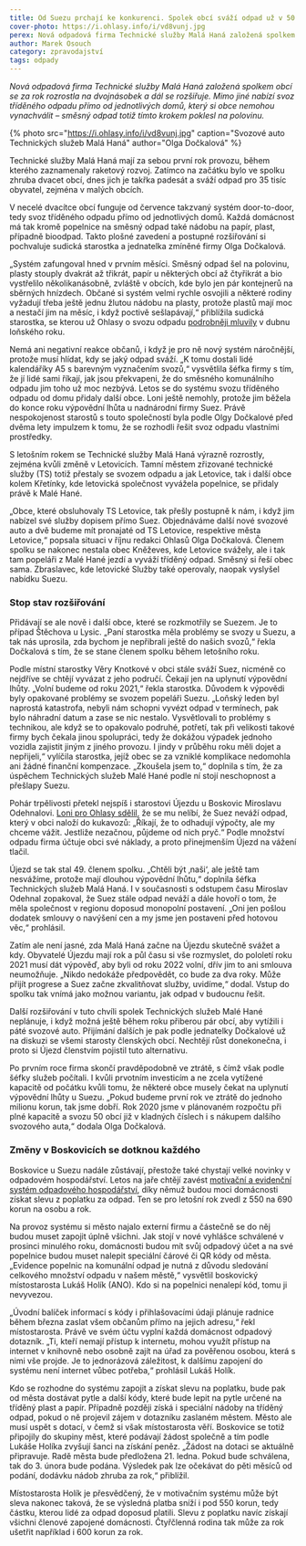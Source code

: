 ```yaml
---
title: Od Suezu prchají ke konkurenci. Spolek obcí sváží odpad už v 50 obcích
cover-photo: https://i.ohlasy.info/i/vd8vunj.jpg
perex: Nová odpadová firma Technické služby Malá Haná založená spolkem obcí se za rok rozrostla na dvojnásobek a dál se rozšiřuje.
author: Marek Osouch
category: zpravodajství
tags: odpady
---
```


*Nová odpadová firma Technické služby Malá Haná založená spolkem obcí se za rok rozrostla na dvojnásobek a dál se rozšiřuje. Mimo jiné nabízí svoz tříděného odpadu přímo od jednotlivých domů, který si obce nemohou vynachválit – směsný odpad totiž tímto krokem poklesl na polovinu.*

{% photo src="https://i.ohlasy.info/i/vd8vunj.jpg" caption="Svozové auto Technických služeb Malá Haná" author="Olga Dočkalová" %}

Technické služby Malá Haná mají za sebou první rok provozu, během kterého zaznamenaly raketový rozvoj. Zatímco na začátku bylo ve spolku zhruba dvacet obcí, dnes jich je takřka padesát a sváží odpad pro 35 tisíc obyvatel, zejména v malých obcích.

V necelé dvacítce obcí funguje od července takzvaný systém door-to-door, tedy svoz tříděného odpadu přímo od jednotlivých domů. Každá domácnost má tak kromě popelnice na směsný odpad také nádobu na papír, plast, případně bioodpad. Takto plošné zavedení a postupné rozšiřování si pochvaluje sudická starostka a jednatelka zmíněné firmy Olga Dočkalová.

„Systém zafungoval hned v prvním měsíci. Směsný odpad šel na polovinu, plasty stouply dvakrát až třikrát, papír u některých obcí až čtyřikrát a bio vystřelilo několikanásobně, zvláště v obcích, kde bylo jen pár kontejnerů na sběrných hnízdech. Občané si systém velmi rychle osvojili a některé rodiny vyžadují třeba ještě jednu žlutou nádobu na plasty, protože plastů mají moc a nestačí jim na měsíc, i když poctivě sešlapávají,“ přiblížila sudická starostka, se kterou už Ohlasy o svozu odpadu [podrobněji mluvily](https://ohlasy.info/clanky/2019/04/rozhovor-dockalova.html) v dubnu loňského roku.

Nemá ani negativní reakce občanů, i když je pro ně nový systém náročnější, protože musí hlídat, kdy se jaký odpad sváží. „K tomu dostali lidé kalendáříky A5 s barevným vyznačením svozů,“ vysvětlila šéfka firmy s tím, že jí lidé sami říkají, jak jsou překvapeni, že do směsného komunálního odpadu jim toho už moc nezbývá.
Letos se do systému svozu tříděného odpadu od domu přidaly další obce. Loni ještě nemohly, protože jim běžela do konce roku výpovědní lhůta u nadnárodní firmy Suez. Právě nespokojenost starostů s touto společností byla podle Olgy Dočkalové před dvěma lety impulzem k tomu, že se rozhodli řešit svoz odpadu vlastními prostředky. 

S letošním rokem se Technické služby Malá Haná výrazně rozrostly, zejména kvůli změně v Letovicích. Tamní městem zřizované technické služby (TS) totiž přestaly se svozem odpadu a jak Letovice, tak i další obce kolem Křetínky, kde letovická společnost vyvážela popelnice, se přidaly právě k Malé Hané.

„Obce, které obsluhovaly TS Letovice, tak přešly postupně k nám, i když jim nabízel své služby dopisem přímo Suez. Objednáváme další nové svozové auto a dvě budeme mít pronajaté od TS Letovice, respektive města Letovice,“ popsala situaci v říjnu redakci Ohlasů Olga Dočkalová. Členem spolku se nakonec nestala obec Kněževes, kde Letovice svážely, ale i tak tam popeláři z Malé Hané jezdí a vyváží tříděný odpad. Směsný si řeší obec sama. Zbraslavec, kde letovické Služby také operovaly, naopak vyslyšel nabídku Suezu.

### Stop stav rozšiřování

Přidávají se ale nově i další obce, které se rozkmotřily se Suezem. Je to případ Štěchova u Lysic. „Paní starostka měla problémy se svozy u Suezu, a tak nás uprosila, zda bychom je nepřibrali ještě do našich svozů,“ řekla Dočkalová s tím, že se stane členem spolku během letošního roku.

Podle místní starostky Věry Knotkové v obci stále sváží Suez, nicméně co nejdříve se chtějí vyvázat z jeho područí. Čekají jen na uplynutí výpovědní lhůty. „Volní budeme od roku 2021,“ řekla starostka. Důvodem k výpovědi byly opakované problémy se svozem popeláři Suezu. „Loňský leden byl naprostá katastrofa, nebyli nám schopni vyvézt odpad v termínech, pak bylo náhradní datum a zase se nic nestalo. Vysvětlovali to problémy s technikou, ale když se to opakovalo podruhé, potřetí, tak při velikosti takové firmy bych čekala jinou spolupráci, tedy že dokážou výpadek jednoho vozidla zajistit jiným z jiného provozu. I jindy v průběhu roku měli dojet a nepřijeli,“ vylíčila starostka, jejíž obec se za vzniklé komplikace nedomohla ani žádné finanční kompenzace. „Zkoušela jsem to,“ doplnila s tím, že za úspěchem Technických služeb Malé Hané podle ní stojí neschopnost a přešlapy Suezu.

Pohár trpělivosti přetekl nejspíš i starostovi Újezdu u Boskovic Miroslavu Odehnalovi. [Loni pro Ohlasy sdělil](https://ohlasy.info/clanky/2019/05/svoz-odpadu.html), že se mu nelíbí, že Suez neváží odpad, který v obci naloží do kukavozů: „Říkají, že to odhadují výpočty, ale my chceme vážit. Jestliže nezačnou, půjdeme od nich pryč.“ Podle množství odpadu firma účtuje obci své náklady, a proto přinejmenším Újezd na vážení tlačil.

Újezd se tak stal 49. členem spolku. „Chtěli být ‚naši‘, ale ještě tam nesvážíme, protože mají dlouhou výpovědní lhůtu,“ doplnila šéfka Technických služeb Malá Haná. I v současnosti s odstupem času Miroslav Odehnal zopakoval, že Suez stále odpad neváží a dále hovoří o tom, že měla společnost v regionu doposud monopolní postavení. „Oni jen pošlou dodatek smlouvy o navýšení cen a my jsme jen postaveni před hotovou věc,“ prohlásil.

Zatím ale není jasné, zda Malá Haná začne na Újezdu skutečně svážet a kdy. Obyvatelé Újezdu mají rok a půl času si vše rozmyslet, do pololetí roku 2021 musí dát výpověď, aby byli od roku 2022 volní, dřív jim to ani smlouva neumožňuje. „Nikdo nedokáže předpovědět, co bude za dva roky. Může přijít progrese a Suez začne zkvalitňovat služby, uvidíme,“ dodal. Vstup do spolku tak vnímá jako možnou variantu, jak odpad v budoucnu řešit.

Další rozšiřování v tuto chvíli spolek Technických služeb Malé Hané neplánuje, i když možná ještě během roku přiberou pár obcí, aby vytížili i páté svozové auto. Přijímání dalších je pak podle jednatelky Dočkalové už na diskuzi se všemi starosty členských obcí. Nechtějí růst donekonečna, i proto si Újezd členstvím pojistil tuto alternativu.

Po prvním roce firma skončí pravděpodobně ve ztrátě, s čímž však podle šéfky služeb počítali. I kvůli prvotním investicím a ne zcela vytížené kapacitě od počátku kvůli tomu, že některé obce musely čekat na uplynutí výpovědní lhůty u Suezu. „Pokud budeme první rok ve ztrátě do jednoho milionu korun, tak jsme dobří. Rok 2020 jsme v plánovaném rozpočtu při plné kapacitě a svozu 50 obcí již v kladných číslech i s nákupem dalšího svozového auta,“ dodala Olga Dočkalová.

### Změny v Boskovicích se dotknou každého

Boskovice u Suezu nadále zůstávají, přestože také chystají velké novinky v odpadovém hospodářství. Letos na jaře chtějí zavést [motivační a evidenční systém odpadového hospodářství](https://ohlasy.info/clanky/2019/09/levnejsi-odpad.html), díky němuž budou moci domácnosti získat slevu z poplatku za odpad. Ten se pro letošní rok zvedl z 550 na 690 korun na osobu a rok.

Na provoz systému si město najalo externí firmu a částečně se do něj budou muset zapojit úplně všichni. Jak stojí v nové vyhlášce schválené v prosinci minulého roku, domácnosti budou mít svůj odpadový účet a na své popelnice budou muset nalepit speciální čárové či QR kódy od města. „Evidence popelnic na komunální odpad je nutná z důvodu sledování celkového množství odpadu v našem městě,“ vysvětlil boskovický místostarosta Lukáš Holík (ANO). Kdo si na popelnici nenalepí kód, tomu ji nevyvezou.

„Úvodní balíček informací s kódy i přihlašovacími údaji plánuje radnice během března zaslat všem občanům přímo na jejich adresu,“ řekl místostarosta. Právě ve svém účtu vyplní každá domácnost odpadový dotazník. „Ti, kteří nemají přístup k internetu, mohou využít přístup na internet v knihovně nebo osobně zajít na úřad za pověřenou osobou, která s nimi vše projde. Je to jednorázová záležitost, k dalšímu zapojení do systému není internet vůbec potřeba,“ prohlásil Lukáš Holík.

Kdo se rozhodne do systému zapojit a získat slevu na poplatku, bude pak od města dostávat pytle a další kódy, které bude lepit na pytle určené na tříděný plast a papír. Případně později získá i speciální nádoby na tříděný odpad, pokud o ně projevil zájem v dotazníku zaslaném městem. Město ale musí uspět s dotací, v čemž si však místostarosta věří. Boskovice se totiž připojily do skupiny měst, které podávají žádost společně a tím podle Lukáše Holíka zvyšují šanci na získání peněz. „Žádost na dotaci se aktuálně připravuje. Radě města bude předložena 21. ledna. Pokud bude schválena, tak do 3. února bude podána. Výsledek pak lze očekávat do pěti měsíců od podání, dodávku nádob zhruba za rok,“ přiblížil.

Místostarosta Holík je přesvědčený, že v motivačním systému může být sleva nakonec taková, že se výsledná platba sníží i pod 550 korun, tedy částku, kterou lidé za odpad doposud platili. Slevu z poplatku navíc získají všichni členové zapojené domácnosti. Čtyřčlenná rodina tak může za rok ušetřit například i 600 korun za rok.
